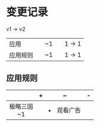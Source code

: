 # 变更记录

v1 -> v2

||||||
|-|:-:|:-:|:-:|:-:|
|应用||~1||1 -> 1|
|应用规则||~1||1 -> 1|

## 应用规则

||+|~|-|
|:-:|-|-|-|
|极略三国<br>~1||<li>观看广告||
